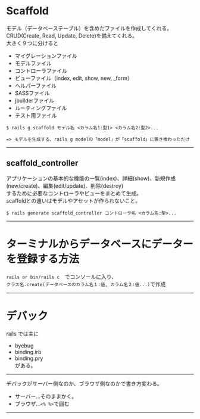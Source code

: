 # Scaffold 
モデル（データベーステーブル）を含めたファイルを作成してくれる。     
CRUD(Create, Read, Update, Delete)を備えてくれる。    
大きく９つに分けると    
- マイグレーションファイル
- モデルファイル
- コントローラファイル
- ビューファイル（index, edit, show, new, _form）
- ヘルパーファイル
- SASSファイル
- jbuilderファイル
- ルーティングファイル
- テスト用ファイル
~~~
$ rails g scaffold モデル名 <カラム名1:型1> <カラム名2:型2>...

=> モデルを生成する、rails g modelの「model」が「scaffold」に置き換わっただけ
~~~
***

## scaffold_controller 
アプリケーションの基本的な機能の一覧(index)、詳細(show)、新規作成(new/create)、編集(edit/update)、削除(destroy)   
するために必要なコントローラやビューをまとめて生成。    
scaffoldとの違いはモデルやアセットが作られないこと。
~~~
$ rails generate scaffold_controller コントローラ名 <カラム名:型>...
~~~
***

# ターミナルからデータベースにデーターを登録する方法
`rails or bin/rails c`　でコンソールに入り、   
`クラス名.create(データベースのカラム名１:値, カラム名２:値...)`で作成
***

# デバック
rails では主に    
- byebug    
- binding.irb    
- binding.pry    
がある。
***
デバックがサーバー側なのか、ブラウザ側なのかで書き方変わる。
- サーバー...そのままかく。
- ブラウザ...`<% %>`で囲む
***
